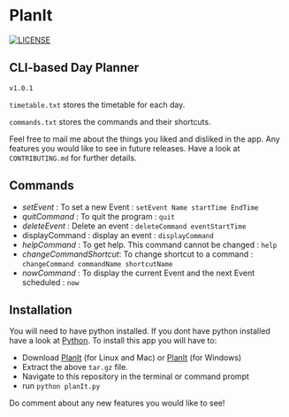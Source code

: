# PlanIt

[![LICENSE](https://img.shields.io/badge/License-Apache%202.0-blue.svg)](https://github.com/Arhaan/PlanIt/blob/master/LICENSE)

## CLI-based Day Planner

`v1.0.1`

`timetable.txt` stores the timetable for each day.

`commands.txt` stores the commands and their shortcuts.

Feel free to mail me about the things you liked and disliked in the app. Any features you would like to see in future releases. Have a look at `CONTRIBUTING.md` for further details.

## Commands

* _setEvent_ : To set a new Event : `setEvent Name startTime EndTime`
* _quitCommand_ : To quit the program : `quit`
* _deleteEvent_ : Delete an event : `deleteCommand eventStartTime`
* displayCommand : display an event :  `displayCommand`
* _helpCommand_ : To get help. This command cannot be changed : `help`
* _changeCommandShortcut_: To change shortcut to a command : `changeCommand commandName shortcutName`
* _nowCommand_ : To display the current Event and the next Event scheduled : `now`

## Installation

You will need to have python installed. If you dont have python installed have a look at [Python](https://www.python.org/downloads/). To install this app you will have to:

* Download [PlanIt](https://github.com/Arhaan/PlanIt/archive/v1.tar.gz) (for Linux and Mac) or [PlanIt](https://github.com/Arhaan/PlanIt/archive/v1.zip) (for Windows)
* Extract the above `tar.gz` file.
* Navigate to this repository in the terminal or command prompt
* run `python planIt.py`

Do comment about any new features you would like to see!